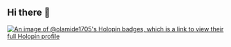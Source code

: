 ## Hi there 👋
[![An image of @olamide1705's Holopin badges, which is a link to view their full Holopin profile](https://holopin.me/olamide1705)](https://holopin.io/@olamide1705)


<!--
**Olamide1705/Olamide1705** is a ✨ _special_ ✨ repository because its `README.md` (this file) appears on your GitHub profile.

Here are some ideas to get you started:

- 🔭 I’m currently working on ...
- 🌱 I’m currently learning ...
- 👯 I’m looking to collaborate on ...
- 🤔 I’m looking for help with ...
- 💬 Ask me about ...
- 📫 How to reach me: ...
- 😄 Pronouns: ...
- ⚡ Fun fact: ...
-->

